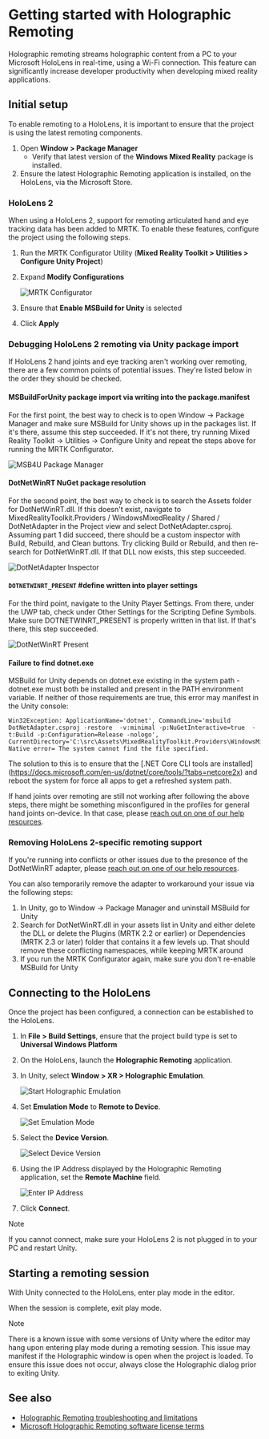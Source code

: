 # Getting started with Holographic Remoting

Holographic remoting streams holographic content from a PC to your Microsoft HoloLens in real-time, using a Wi-Fi connection. This feature can significantly increase developer productivity when developing mixed reality applications.

## Initial setup

To enable remoting to a HoloLens, it is important to ensure that the project is using the latest remoting components.

1. Open **Window > Package Manager**
    - Verify that latest version of the **Windows Mixed Reality** package is installed.
1. Ensure the latest Holographic Remoting application is installed, on the HoloLens, via the Microsoft Store.

### HoloLens 2

When using a HoloLens 2, support for remoting articulated hand and eye tracking data has been added to MRTK. To enable these features,
configure the project using the following steps.

1. Run the MRTK Configurator Utility (**Mixed Reality Toolkit > Utilities > Configure Unity Project**)
1. Expand **Modify Configurations**

    ![MRTK Configurator](../Images/Tools/Remoting/EnableMSBuildForUnity.png)

1. Ensure that **Enable MSBuild for Unity** is selected
1. Click **Apply**

### Debugging HoloLens 2 remoting via Unity package import

If HoloLens 2 hand joints and eye tracking aren't working over remoting, there are a few common points of potential issues. They're listed below in the order they should be checked.

#### MSBuildForUnity package import via writing into the package.manifest

For the first point, the best way to check is to open Window -> Package Manager and make sure MSBuild for Unity shows up in the packages list. If it's there, assume this step succeeded. If it's not there, try running Mixed Reality Toolkit -> Utilities -> Configure Unity and repeat the steps above for running the MRTK Configurator.

![MSB4U Package Manager](../Images/Tools/Remoting/MSB4UPackageManager.png)

#### DotNetWinRT NuGet package resolution

For the second point, the best way to check is to search the Assets folder for DotNetWinRT.dll. If this doesn't exist, navigate to MixedRealityToolkit.Providers / WindowsMixedReality / Shared / DotNetAdapter in the Project view and select DotNetAdapter.csproj. Assuming part 1 did succeed, there should be a custom inspector with Build, Rebuild, and Clean buttons. Try clicking Build or Rebuild, and then re-search for DotNetWinRT.dll. If that DLL now exists, this step succeeded.

![DotNetAdapter Inspector](../Images/Tools/Remoting/DotNetAdapterInspector.png)

#### `DOTNETWINRT_PRESENT` #define written into player settings

For the third point, navigate to the Unity Player Settings. From there, under the UWP tab, check under Other Settings for the Scripting Define Symbols. Make sure DOTNETWINRT_PRESENT is properly written in that list. If that's there, this step succeeded.

![DotNetWinRT Present](../Images/Tools/Remoting/DotNetWinRTPresent.png)

#### Failure to find dotnet.exe

MSBuild for Unity depends on dotnet.exe existing in the system path - dotnet.exe must both be
installed and present in the PATH environment variable. If neither of those requirements are
 true, this error may manifest in the Unity console:

```
Win32Exception: ApplicationName='dotnet', CommandLine='msbuild DotNetAdapter.csproj -restore  -v:minimal -p:NuGetInteractive=true  -t:Build -p:Configuration=Release -nologo', CurrentDirectory='C:\src\Assets\MixedRealityToolkit.Providers\WindowsMixedReality\Shared\DotNetAdapter', Native error= The system cannot find the file specified.
```

The solution to this is to ensure that the [.NET Core CLI tools are installed]
(https://docs.microsoft.com/en-us/dotnet/core/tools/?tabs=netcore2x) and reboot the system
for force all apps to get a refreshed system path.

If hand joints over remoting are still not working after following the above steps, there might be something misconfigured in the profiles for general hand joints on-device. In that case, please [reach out on one of our help resources](../GettingStartedWithTheMRTK.md#getting-help).

### Removing HoloLens 2-specific remoting support

If you're running into conflicts or other issues due to the presence of the DotNetWinRT adapter, please [reach out on one of our help resources](../GettingStartedWithTheMRTK.md#getting-help).

You can also temporarily remove the adapter to workaround your issue via the following steps:

1. In Unity, go to Window -> Package Manager and uninstall MSBuild for Unity
1. Search for DotNetWinRT.dll in your assets list in Unity and either delete the DLL or delete the Plugins (MRTK 2.2 or earlier) or Dependencies (MRTK 2.3 or later) folder that contains it a few levels up. That should remove these conflicting namespaces, while keeping MRTK around
1. If you run the MRTK Configurator again, make sure you don't re-enable MSBuild for Unity

## Connecting to the HoloLens

Once the project has been configured, a connection can be established to the HoloLens.

1. In **File > Build Settings**, ensure that the project build type is set to **Universal Windows Platform**
1. On the HoloLens, launch the **Holographic Remoting** application.
1. In Unity, select **Window > XR > Holographic Emulation**.

    ![Start Holographic Emulation](../Images/Tools/Remoting/StartHolographicEmulation.png)

1. Set **Emulation Mode** to **Remote to Device**.

    ![Set Emulation Mode](../Images/Tools/Remoting/SelectEmulationMode.png)

1. Select the **Device Version**.

    ![Select Device Version](../Images/Tools/Remoting/SelectDeviceVersion.png)

1. Using the IP Address displayed by the Holographic Remoting application, set the **Remote Machine** field.

    ![Enter IP Address](../Images/Tools/Remoting/EnterIPAddress.png)

1. Click **Connect**.

> [!NOTE]
> If you cannot connect, make sure your HoloLens 2 is not plugged in to your PC and restart Unity.

## Starting a remoting session

With Unity connected to the HoloLens, enter play mode in the editor.

When the session is complete, exit play mode.

> [!NOTE]
> There is a known issue with some versions of Unity where the editor may hang upon entering play mode during a remoting session. This issue may manifest if the Holographic window is open when the project is loaded. To ensure this issue does not occur, always close the Holographic dialog prior to exiting Unity.

## See also

- [Holographic Remoting troubleshooting and limitations](https://docs.microsoft.com/windows/mixed-reality/holographic-remoting-troubleshooting)
- [Microsoft Holographic Remoting software license terms](https://docs.microsoft.com/legal/mixed-reality/microsoft-holographic-remoting-software-license-terms)
